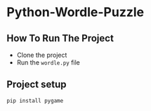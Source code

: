 # Python-Wordle-Puzzle

## How To Run The Project
* Clone the project
* Run the `wordle.py` file

## Project setup
```
pip install pygame
```
